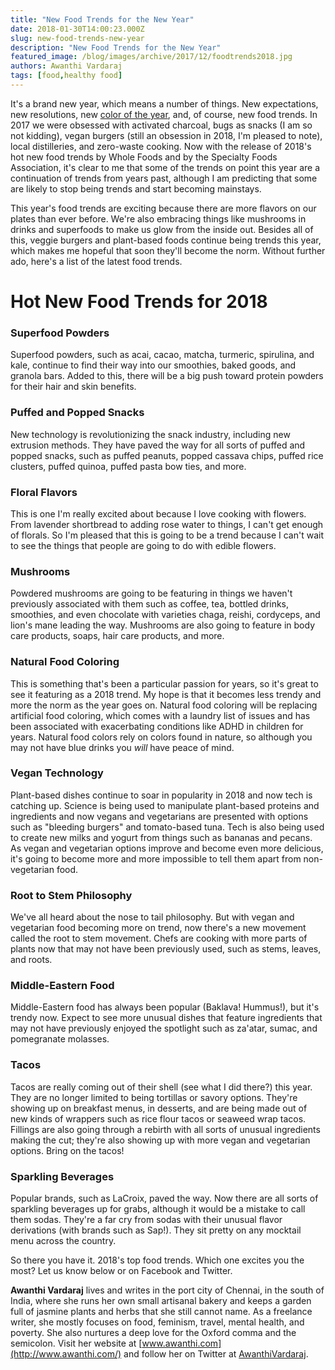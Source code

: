 ```yaml
---
title: "New Food Trends for the New Year"
date: 2018-01-30T14:00:23.000Z
slug: new-food-trends-new-year
description: "New Food Trends for the New Year"
featured_image: /blog/images/archive/2017/12/foodtrends2018.jpg
authors: Awanthi Vardaraj
tags: [food,healthy food]
---
```


It's a brand new year, which means a number of things. New expectations, new resolutions, new [color of the year](http://people.com/home/sherwin-williams-2018-color-of-the-year-oceanside/), and, of course, new food trends. In 2017 we were obsessed with activated charcoal, bugs as snacks (I am so not kidding), vegan burgers (still an obsession in 2018, I'm pleased to note), local distilleries, and zero-waste cooking. Now with the release of 2018's hot new food trends by Whole Foods and by the Specialty Foods Association, it's clear to me that some of the trends on point this year are a continuation of trends from years past, although I am predicting that some are likely to stop being trends and start becoming mainstays.

This year's food trends are exciting because there are more flavors on our plates than ever before. We're also embracing things like mushrooms in drinks and superfoods to make us glow from the inside out. Besides all of this, veggie burgers and plant-based foods continue being trends this year, which makes me hopeful that soon they'll become the norm. Without further ado, here's a list of the latest food trends.

# Hot New Food Trends for 2018

### Superfood Powders

Superfood powders, such as acai, cacao, matcha, turmeric, spirulina, and kale, continue to find their way into our smoothies, baked goods, and granola bars. Added to this, there will be a big push toward protein powders for their hair and skin benefits.

### Puffed and Popped Snacks

New technology is revolutionizing the snack industry, including new extrusion methods. They have paved the way for all sorts of puffed and popped snacks, such as puffed peanuts, popped cassava chips, puffed rice clusters, puffed quinoa, puffed pasta bow ties, and more.

### Floral Flavors

This is one I'm really excited about because I love cooking with flowers. From lavender shortbread to adding rose water to things, I can't get enough of florals. So I'm pleased that this is going to be a trend because I can't wait to see the things that people are going to do with edible flowers.

### Mushrooms

Powdered mushrooms are going to be featuring in things we haven't previously associated with them such as coffee, tea, bottled drinks, smoothies, and even chocolate with varieties chaga, reishi, cordyceps, and lion's mane leading the way. Mushrooms are also going to feature in body care products, soaps, hair care products, and more.

### Natural Food Coloring

This is something that's been a particular passion for years, so it's great to see it featuring as a 2018 trend. My hope is that it becomes less trendy and more the norm as the year goes on. Natural food coloring will be replacing artificial food coloring, which comes with a laundry list of issues and has been associated with exacerbating conditions like ADHD in children for years. Natural food colors rely on colors found in nature, so although you may not have blue drinks you _will_ have peace of mind.

### Vegan Technology

Plant-based dishes continue to soar in popularity in 2018 and now tech is catching up. Science is being used to manipulate plant-based proteins and ingredients and now vegans and vegetarians are presented with options such as "bleeding burgers" and tomato-based tuna. Tech is also being used to create new milks and yogurt from things such as bananas and pecans. As vegan and vegetarian options improve and become even more delicious, it's going to become more and more impossible to tell them apart from non-vegetarian food.

### Root to Stem Philosophy

We've all heard about the nose to tail philosophy. But with vegan and vegetarian food becoming more on trend, now there's a new movement called the root to stem movement. Chefs are cooking with more parts of plants now that may not have been previously used, such as stems, leaves, and roots.

### Middle-Eastern Food

Middle-Eastern food has always been popular (Baklava! Hummus!), but it's trendy now. Expect to see more unusual dishes that feature ingredients that may not have previously enjoyed the spotlight such as za'atar, sumac, and pomegranate molasses.

### Tacos

Tacos are really coming out of their shell (see what I did there?) this year. They are no longer limited to being tortillas or savory options. They're showing up on breakfast menus, in desserts, and are being made out of new kinds of wrappers such as rice flour tacos or seaweed wrap tacos. Fillings are also going through a rebirth with all sorts of unusual ingredients making the cut; they're also showing up with more vegan and vegetarian options. Bring on the tacos!

### Sparkling Beverages

Popular brands, such as LaCroix, paved the way. Now there are all sorts of sparkling beverages up for grabs, although it would be a mistake to call them sodas. They're a far cry from sodas with their unusual flavor derivations (with brands such as Sap!). They sit pretty on any mocktail menu across the country.

So there you have it. 2018's top food trends. Which one excites you the most? Let us know below or on Facebook and Twitter.

**Awanthi Vardaraj** lives and writes in the port city of Chennai, in the south of India, where she runs her own small artisanal bakery and keeps a garden full of jasmine plants and herbs that she still cannot name. As a freelance writer, she mostly focuses on food, feminism, travel, mental health, and poverty. She also nurtures a deep love for the Oxford comma and the semicolon. Visit her website at [www.awanthi.com](http://www.awanthi.com/) and follow her on Twitter at [AwanthiVardaraj](https://twitter.com/AwanthiVardaraj).